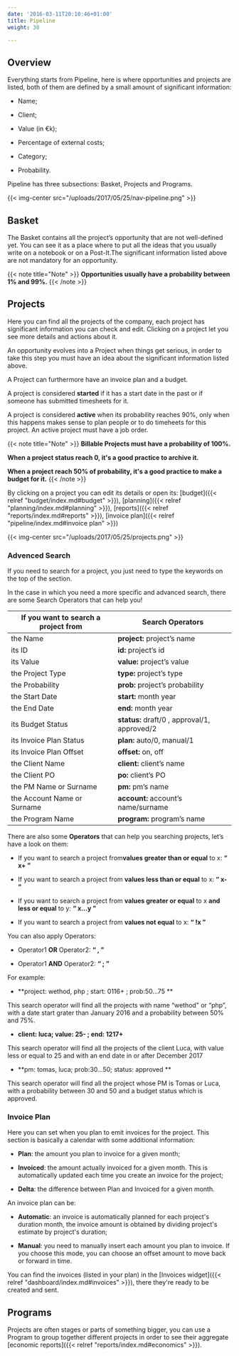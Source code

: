 ```yaml
---
date: '2016-03-11T20:10:46+01:00'
title: Pipeline
weight: 30

---
```

## Overview

Everything starts from Pipeline, here is where opportunities and projects are listed, both of them are defined by a small amount of significant information:

* Name;

* Client;

* Value (in €k);

* Percentage of external costs;

* Category;

* Probability.

Pipeline has three subsections: Basket, Projects and Programs.

{{< img-center src="/uploads/2017/05/25/nav-pipeline.png" >}}

## Basket

The Basket contains all the project’s opportunity that are not well-defined yet. You can see it as a place where to put all the ideas that you usually write on a notebook or on a Post-It.The significant information listed above are not mandatory for an opportunity.

{{< note title="Note" >}}
**Opportunities usually have a probability between 1% and 99%.** {{< /note >}}

## Projects

Here you can find all the projects of the company, each project has significant information you can check and edit. Clicking on a project let you see more details and actions about it.

An opportunity evolves into a Project when things get serious, in order to take this step you must have an idea about the significant information listed above.

A Project can furthermore have an invoice plan and a budget.

A project is considered **started** if it has a start date in the past or if someone has submitted timesheets for it.

A project is considered **active** when its probability reaches 90%, only when this happens makes sense to plan people or to do timeheets for this project. An active project must have a job order.

{{< note title="Note" >}}
**Billable Projects must have a probability of 100%.**

**When a project status reach 0, it's a good practice to archive it.**

**When a project reach 50% of probability, it's a good practice to make a budget for it.**
{{< /note >}}

By clicking on a project you can edit its details or open its: [budget]({{< relref "budget/index.md#budget" >}}), [planning]({{< relref "planning/index.md#planning" >}}), [reports]({{< relref "reports/index.md#reports" >}}), [invoice plan]({{< relref "pipeline/index.md#invoice plan" >}})

{{< img-center src="/uploads/2017/05/25/projects.png" >}}

### Advenced Search

If you need to search for a project, you just need to type the keywords on the top of the section.

In the case in which you need a more specific and advanced search, there are some Search Operators that can help you!

<table>
<thead>
<tr>
<th>If you want to search a project from</th>
<th>Search Operators</th>
</tr>
</thead>
<tbody>
<tr>
<td>the Name</td>
<td><b>project:</b> project’s name</td>
</tr>
<tr>
<td>its ID</td>
<td><b>id: </b>project’s id</td>
</tr>
<tr>
<td>its Value</td>
<td><b>value:</b> project’s value</td>
</tr>
<tr>
<td>the Project Type</td>
<td><b>type:</b> project’s type</td>
</tr>
<tr>
<td>the Probability</td>
<td><b>prob:</b> project’s probability</td>
</tr>
<tr>
<td>the Start Date</td>
<td><b>start:</b> month year</td>
</tr>
<tr>
<td>the End Date</td>
<td><b>end:</b> month year</td>
</tr>
<tr>
<td>its Budget Status</td>
<td><b>status:</b> draft/0 , approval/1, approved/2</td>
</tr>
<tr>
<td>its Invoice Plan Status</td>
<td><b>plan:</b> auto/0, manual/1</td>
</tr>
<tr>
<td>its Invoice Plan Offset</td>
<td><b>offset:</b> on, off</td>
</tr>
<tr>
<td>the Client Name</td>
<td><b>client:</b> client’s name</td>
</tr>
<tr>
<td>the Client PO</td>
<td><b>po:</b> client’s PO</td>
</tr>
<tr>
<td>the PM Name or Surname</td>
<td><b>pm:</b> pm’s name</td>
</tr>
<tr>
<td>the Account Name or Surname</td>
<td><b>account:</b> account’s name/surname</td>
</tr>
<tr>
<td>the Program Name</td>
<td><b>program:</b> program’s name<br></td>
</tr>
</tbody>
</table>

There are also some **Operators** that can help you searching projects, let’s have a look on them:

* If you want to search a project from**values greater than or equal** to x:    **“ x+ ”**

* If you want to search a project from **values less than or equal** to x:    **“ x- ”**

* If you want to search a project from **values greater or equal** to x **and less or equal** to y:  **“ x…y ”**

* If you want to search a project from **values not equal** to x: **“ !x ”**

You can also apply Operators:

* Operator1 **OR** Operator2:   **“ , ”**

* Operator1 **AND** Operator2:   **“ ; ”**

For example:

* **project: wethod, php ; start: 0116+ ; prob:50…75 **

This search operator will find all the projects with name “wethod" or “php”, with a date start grater than January 2016 and a probability between 50% and 75%.

* **client: luca; value: 25- ; end: 1217+**

This search operator will find all the projects of the client Luca, with value less or equal to 25 and with an end date in or after December 2017

* **pm: tomas, luca; prob:30…50; status: approved **

This search operator will find all the project whose PM is Tomas or Luca, with a probability between 30 and 50 and a budget status which is approved.

### Invoice Plan

Here you can set when you plan to emit invoices for the project. This section is basically a calendar with some additional information:

* **Plan**: the amount you plan to invoice for a given month;

* **Invoiced**: the amount actually invoiced for a given month. This is automatically updated each time you create an invoice for the project;

* **Delta**: the difference between Plan and Invoiced for a given month.

An invoice plan can be:

* **Automatic**: an invoice is automatically planned for each project's duration month, the invoice amount is obtained by dividing project's estimate by project's duration;

* **Manual**: you need to manually insert each amount you plan to invoice. If you choose this mode, you can choose an offset amount to move back or forward in time.

You can find the invoices (listed in your plan) in the [Invoices widget]({{< relref "dashboard/index.md#invoices" >}}), there they're ready to be created and sent.

## Programs

Projects are often stages or parts of something bigger, you can use a Program to group together different projects in order to see their aggregate [economic reports]({{< relref "reports/index.md#economics" >}}).